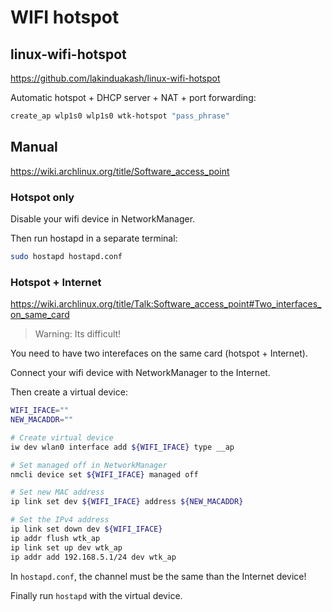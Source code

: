 # WIFI hotspot

## linux-wifi-hotspot

<https://github.com/lakinduakash/linux-wifi-hotspot>

Automatic hotspot + DHCP server + NAT + port forwarding:

```bash
create_ap wlp1s0 wlp1s0 wtk-hotspot "pass_phrase"
```

## Manual

<https://wiki.archlinux.org/title/Software_access_point>

### Hotspot only

Disable your wifi device in NetworkManager.

Then run hostapd in a separate terminal:

```bash
sudo hostapd hostapd.conf
```

### Hotspot + Internet

<https://wiki.archlinux.org/title/Talk:Software_access_point#Two_interfaces_on_same_card>

> Warning: Its difficult!

You need to have two interefaces on the same card (hotspot + Internet).

Connect your wifi device with NetworkManager to the Internet.

Then create a virtual device:

```bash
WIFI_IFACE=""
NEW_MACADDR=""

# Create virtual device
iw dev wlan0 interface add ${WIFI_IFACE} type __ap

# Set managed off in NetworkManager
nmcli device set ${WIFI_IFACE} managed off

# Set new MAC address 
ip link set dev ${WIFI_IFACE} address ${NEW_MACADDR}

# Set the IPv4 address
ip link set down dev ${WIFI_IFACE}
ip addr flush wtk_ap
ip link set up dev wtk_ap
ip addr add 192.168.5.1/24 dev wtk_ap
```

In `hostapd.conf`, the channel must be the same than the Internet device!

Finally run `hostapd` with the virtual device. 

